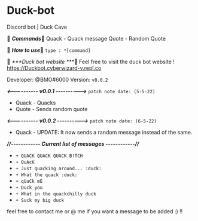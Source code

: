 # Duck-bot
Discord bot | Duck Cave

:duck: _***Commands***_:duck: 
Quack - Quack message
Quote - Random Quote

:duck: _***How to use***_:duck: 
`type : *[command]`

:duck: _***Duck bot website ***_:duck: 
Feel free to visit the duck bot website !
https://Duckbot.cyberwizard-v.repl.co

Developer: @BMO#6000 
Version: `v0.0.2`  

***<---------- v0.0.1 ---------->***
`patch note date: (5-5-22)`
+ Quack - Quacks 
+ Quote -  Sends random quote

***<---------- v0.0.2 ---------->***
`patch note date: (6-5-22)`

+ Quack - UPDATE: It now sends a random message instead of the same.

***//------------ Current list of messages ------------//***

* `+ QUACK QUACK QUACK B!TCH`
* `+ QuAcK`
* `+ Just quacking around... :duck:`
* `+ What the quack :duck:`
* `+ qUaCk mE`
* `+ Duck you`
* `+ What in the quackchilly duck`
* `+ Suck my big duck`


feel free to contact me or @ me if you want a message to be added :) !!

